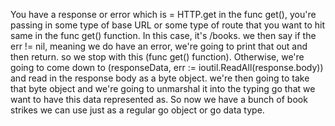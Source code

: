 You have a response or error which is = HTTP.get in the func get(), you're passing in some type of base URL or some type of route that you want to hit same in the func get() function. In this case, it's /books.
we then say if the err != nil, meaning we do have an error, we're going to print that out and then return. so we stop with this (func get() function). Otherwise, we're going to come down to (responseData, err := ioutil.ReadAll(response.body)) and read in the response body as a byte object. we're then going to take that byte object and we're going to unmarshal it into the typing go that we want to have this data represented as. So now we have a bunch of book strikes we can use just as a regular go object or go data type.
